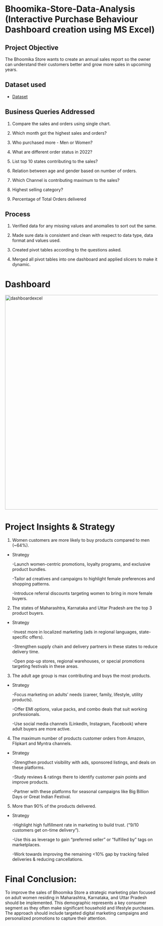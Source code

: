 # Bhoomika-Store-Data-Analysis (Interactive Purchase Behaviour Dashboard creation using MS Excel)

## Project Objective

The Bhoomika Store wants to create an annual sales report so the owner can understand their customers better and grow more sales in upcoming years.

## Dataset used
- <a href="https://github.com/prerna1818/interactive-excel-dashboard/blob/main/Raw_data.xlsx">Dataset</a>

## Business Queries Addressed 
1. Compare the sales and orders using single chart.

2. Which month got the highest sales and orders?

3. Who purchased more - Men or Women?

4. What are different order status in 2022?

5. List top 10 states contributing to the sales?

6. Relation between age and gender based on number of orders.

7. Which Channel is contributing maximum to the sales?

8. Highest selling category?

9. Percentage of Total Orders delivered

## Process

 1. Verified data for any missing values and anomalies to sort out the same.

2. Made sure data is consistent and clean with respect to data type, data format and values used.
   
3. Created pivot tables according to the questions asked.
 
4. Merged all pivot tables into one dashboard and applied slicers to make it dynamic.
   

# Dashboard 
<img width="1830" height="706" alt="dashboardexcel" src="https://github.com/user-attachments/assets/fd9c323d-ae9c-4dc3-9b5c-ec736598b16c" />


# Project Insights & Strategy
1. Women customers are more likely to buy products compared to men (~64%).
- Strategy
  
  -Launch women-centric promotions, loyalty programs, and exclusive product bundles.

  -Tailor ad creatives and campaigns to highlight female preferences and shopping patterns.

  -Introduce referral discounts targeting women to bring in more female buyers.

2. The states of Maharashtra, Karnataka and Uttar Pradesh are the top 3 product buyers.
- Strategy
  
  -Invest more in localized marketing (ads in regional languages, state-specific offers).
  
  -Strengthen supply chain and delivery partners in these states to reduce delivery time.

  -Open pop-up stores, regional warehouses, or special promotions targeting festivals in these areas.
  
3. The adult age group is max contributing and buys the most products.
- Strategy
  
   -Focus marketing on adults’ needs (career, family, lifestyle, utility products).

   -Offer EMI options, value packs, and combo deals that suit working professionals.

   -Use social media channels (LinkedIn, Instagram, Facebook) where adult buyers are more active.
  
4.  The maximum number of products customer orders from Amazon, Flipkart and Myntra channels.
- Strategy
  
   -Strengthen product visibility with ads, sponsored listings, and deals on these platforms.

   -Study reviews & ratings there to identify customer pain points and improve products.

   -Partner with these platforms for seasonal campaigns like Big Billion Days or Great Indian Festival.
  
5. More than 90% of the products delivered.
- Strategy
  
   -Highlight high fulfillment rate in marketing to build trust. (“9/10 customers get on-time delivery”).

   -Use this as leverage to gain “preferred seller” or “fulfilled by” tags on marketplaces.

   -Work towards improving the remaining <10% gap by tracking failed deliveries & reducing cancellations.

# Final Conclusion:
To improve the sales of Bhoomika Store a strategic marketing plan focused on adult women residing in Maharashtra, Karnataka, and Uttar Pradesh should be implemented. This demographic represents a key consumer segment as they often make significant household and lifestyle purchases. The approach should include targeted digital marketing campaigns and personalized promotions to capture their attention.
